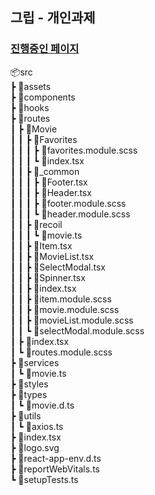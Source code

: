 ## 그립 - 개인과제

### [진행중인 페이지](https://grip-movie-app.vercel.app/)
📦src  
 ┣ 📂assets  
 ┣ 📂components  
 ┣ 📂hooks  
 ┣ 📂routes  
 ┃ ┣ 📂Movie  
 ┃ ┃ ┣ 📂Favorites  
 ┃ ┃ ┃ ┣ 📜favorites.module.scss  
 ┃ ┃ ┃ ┗ 📜index.tsx  
 ┃ ┃ ┣ 📂_common  
 ┃ ┃ ┃ ┣ 📜Footer.tsx    
 ┃ ┃ ┃ ┣ 📜Header.tsx  
 ┃ ┃ ┃ ┣ 📜footer.module.scss   
 ┃ ┃ ┃ ┗ 📜header.module.scss  
 ┃ ┃ ┣ 📂recoil  
 ┃ ┃ ┃ ┗ 📜movie.ts    
 ┃ ┃ ┣ 📜Item.tsx   
 ┃ ┃ ┣ 📜MovieList.tsx   
 ┃ ┃ ┣ 📜SelectModal.tsx   
 ┃ ┃ ┣ 📜Spinner.tsx   
 ┃ ┃ ┣ 📜index.tsx   
 ┃ ┃ ┣ 📜item.module.scss   
 ┃ ┃ ┣ 📜movie.module.scss   
 ┃ ┃ ┣ 📜movieList.module.scss   
 ┃ ┃ ┗ 📜selectModal.module.scss   
 ┃ ┣ 📜index.tsx   
 ┃ ┗ 📜routes.module.scss    
 ┣ 📂services   
 ┃ ┗ 📜movie.ts   
 ┣ 📂styles   
 ┣ 📂types    
 ┃ ┗ 📜movie.d.ts   
 ┣ 📂utils         
 ┃ ┗ 📜axios.ts        
 ┣ 📜index.tsx        
 ┣ 📜logo.svg       
 ┣ 📜react-app-env.d.ts      
 ┣ 📜reportWebVitals.ts             
 ┗ 📜setupTests.ts 